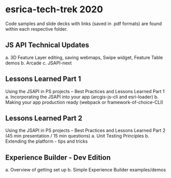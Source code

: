 # esrica-tech-trek 2020
Code samples and slide decks with links (saved in .pdf formats) are found within each respective folder. 

## JS API Technical Updates
a.	3D Feature Layer editing, saving webmaps, Swipe widget, Feature Table demos
b.	Arcade
c.	JSAPI-next

## Lessons Learned Part 1
Using the JSAPI in PS projects – Best Practices and Lessons Learned Part 1 
a.	Incorporating the JSAPI into your app (arcgis-js-cli and esri-loader)
b.	Making your app production ready (webpack or framework-of-choice-CLI)

## Lessons Learned Part 2
Using the JSAPI in PS projects – Best Practices and Lessons Learned Part 2 (45 min presentation / 15 min questions)
a.	Unit Testing Principles
b.	Extending the platform - tips and tricks

## Experience Builder - Dev Edition
a.	Overview of getting set up
b.	Simple Experience Builder examples/demos
